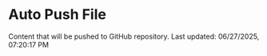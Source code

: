 # Auto Push File

Content that will be pushed to GitHub repository.
Last updated: 06/27/2025, 07:20:17 PM